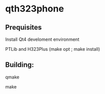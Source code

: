 # qth323phone

## Prequisites

Install Qt4 develoment environment

PTLib and H323Plus (make opt ; make install)

## Building:

qmake

make


